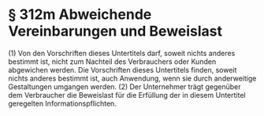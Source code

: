 # § 312m Abweichende Vereinbarungen und Beweislast
(1) Von den Vorschriften dieses Untertitels darf, soweit nichts anderes bestimmt ist, nicht zum Nachteil des Verbrauchers oder Kunden abgewichen werden. Die Vorschriften dieses Untertitels finden, soweit nichts anderes bestimmt ist, auch Anwendung, wenn sie durch anderweitige Gestaltungen umgangen werden.
(2) Der Unternehmer trägt gegenüber dem Verbraucher die Beweislast für die Erfüllung der in diesem Untertitel geregelten Informationspflichten.